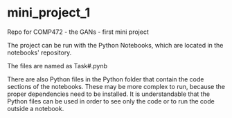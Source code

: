 # mini_project_1
Repo for COMP472 - the GANs - first mini project

The project can be run with the Python Notebooks, which are located in the notebooks' repository. 

The files are named as Task#.pynb

There are also Python files in the Python folder that contain the code sections of the notebooks. 
These may be more complex to run, because the proper dependencies need to be installed. 
It is understandable that the Python files can be used in order to see only the code or to run the code outside a notebook.
